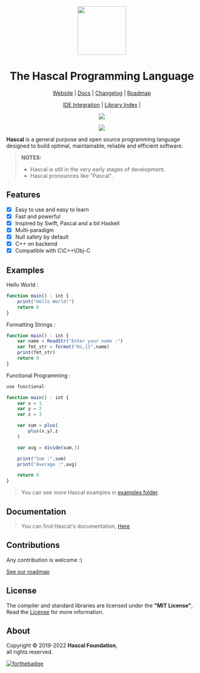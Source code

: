 
<div align="center">
  <img style="text-align:center" src="hascal-logo.png" height="128px" width="128px">


  # The Hascal Programming Language

  [Website](https://hascal.github.io) |
  [Docs](https://hascal.github.io/docs/latest) |
  [Changelog](docs/CHANGELOG.md) |
  [Roadmap](docs/ROADMAP.md)

  [IDE Integration](docs/ide.md) |
  [Library Index](https://github.com/hascal/libs) |
  <!-- [AUR Package](https://aur.archlinux.org/packages/hascal-git) -->
  
  [![](https://img.shields.io/aur/version/hascal-git?label=AUR%20Package&logo=linux&style=for-the-badge)](https://aur.archlinux.org/packages/hascal-git)

  [![](https://img.shields.io/gitter/room/hascal/community?style=for-the-badge)](https://gitter.im/hascal/community)

</div>

**Hascal** is a general purpose and open source programming language designed to build optimal, maintainable, reliable and efficient software.
> **NOTES:** 
> - Hascal is still in the very early stages of development.
> - Hascal pronounces like "Pascal".

## Features
- [x] Easy to use and easy to learn
- [x] Fast and powerful
- [x] Inspired by Swift, Pascal and a bit Haskell
- [x] Multi-paradigm
- [x] Null safety by default
- [x] C++ on backend
- [x] Compatible with C\C++\Obj-C

## Examples
Hello World :
```typescript
function main() : int {
    print("Hello World!")
    return 0
}
```

Formatting Strings :
```typescript
function main() : int {
    var name = ReadStr("Enter your name :")
    var fmt_str = format("Hi,{}",name)
    print(fmt_str)
    return 0
}
```

Functional Programming :
```typescript
use functional

function main() : int {
    var x = 1
    var y = 2
    var z = 3

    var sum = plus(
        plus(x,y),z
    )

    var avg = divide(sum,3)

    print("Sum :",sum)
    print("Average :",avg)

    return 0
}
```

> You can see more Hascal examples in [examples folder](https://github.com/hascal/hascal/tree/main/examples).

## Documentation
> You can find Hascal's documentation, [Here](https://hascal.github.io/docs/latest)

## Contributions
Any contribution is welcome :)

[See our roadmap](docs/ROADMAP.md)

<!-- [![graph](https://contrib.rocks/image?repo=hascal/hascal)](https://github.com/hascal/hascal/graphs/contributors)
-->

## License
The compiler and standard libraries are licensed under the **"MIT License"**,
Read the [License](https://github.com/hascal/hascal/blob/main/LICENSE) for more information.

## About
Copyright © 2019-2022 **Hascal Foundation**, \
all rights reserved.

[![forthebadge](https://forthebadge.com/images/badges/built-with-love.svg)](https://forthebadge.com)
